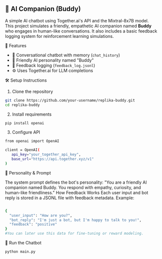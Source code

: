 
 ## 🤖 AI Companion (Buddy)

A simple AI chatbot using Together.ai's API and the Mixtral-8x7B model. This project simulates a friendly, empathetic AI companion named **Buddy** who engages in human-like conversations. It also includes a basic feedback logging system for reinforcement learning simulations.

 🚀 Features

- 💬 Conversational chatbot with memory (`chat_history`)
- 🤗 Friendly AI personality named "Buddy"
- 🔁 Feedback logging (`feedback_log.jsonl`)
- ⚙️ Uses Together.ai for LLM completions



 🛠️ Setup Instructions
1. Clone the repository

```bash
git clone https://github.com/your-username/replika-buddy.git
cd replika-buddy
```

2. Install requirements

```bash
pip install openai
```

3. Configure API
 ```bash
from openai import OpenAI

client = OpenAI(
    api_key="your_together_api_key",
    base_url="https://api.together.xyz/v1"
)
```
🧠 Personality & Prompt

The system prompt defines the bot's personality:
"You are a friendly AI companion named Buddy. You respond with empathy, curiosity, and human-like friendliness."
How Feedback Works
Each user input and bot reply is stored in a JSONL file with feedback metadata. Example:
```bash

{
  "user_input": "How are you?",
  "bot_reply": "I'm just a bot, but I'm happy to talk to you!",
  "feedback": "positive"
}
#You can later use this data for fine-tuning or reward modeling.
```
🧪 Run the Chatbot
```bash
python main.py
```
